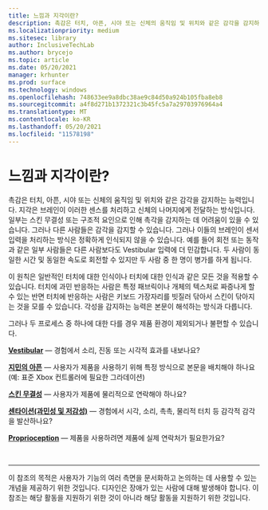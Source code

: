 ```yaml
---
title: 느낌과 지각이란?
description: 촉감은 터치, 아픈, 시야 또는 신체의 움직임 및 위치와 같은 감각을 감지하는 능력입니다.
ms.localizationpriority: medium
ms.sitesec: library
author: InclusiveTechLab
ms.author: brycejo
ms.topic: article
ms.date: 05/20/2021
manager: krhunter
ms.prod: surface
ms.technology: windows
ms.openlocfilehash: 748633ee9a8dbc38ae9c84d50a924b105fba8eb8
ms.sourcegitcommit: a4f8d271b1372321c3b45fc5a7a29703976964a4
ms.translationtype: MT
ms.contentlocale: ko-KR
ms.lasthandoff: 05/20/2021
ms.locfileid: "11578198"
---
```

# <a name="what-is-sensation-and-perception"></a>느낌과 지각이란?

촉감은 터치, 아픈, 시야 또는 신체의 움직임 및 위치와 같은 감각을 감지하는 능력입니다. 지각은 브레인이 이러한 센스를 처리하고 신체의 나머지에게 전달하는 방식입니다. 일부는 스킨 무결성 또는 구조적 요인으로 인해 촉각을 감지하는 데 어려움이 있을 수 있습니다. 그러나 다른 사람들은 감각을 감지할 수 있습니다. 그러나 이들의 브레인이 센서 입력을 처리하는 방식은 정확하게 인식되지 않을 수 있습니다. 예를 들어 회전 또는 동작과 같은 일부 사람들은 다른 사람보다도 Vestibular 입력에 더 민감합니다. 두 사람이 동일한 시간 및 동일한 속도로 회전할 수 있지만 두 사람 중 한 명이 병가를 하게 됩니다.

이 원칙은 일반적인 터치에 대한 인식이나 터치에 대한 인식과 같은 모든 것을 적용할 수 있습니다. 터치에 과민 반응하는 사람은 특정 패브릭이나 개체의 텍스처로 짜증나게 할 수 있는 반면 터치에 반응하는 사람은 키보드 가장자리를 빗질러 닦아서 스킨이 닦아지는 것을 모를 수 있습니다. 각성을 감지하는 능력은 본문이 해석하는 방식과 다릅니다.

그러나 두 프로세스 중 하나에 대한 다를 경우 제품 환경이 제외되거나 불편할 수 있습니다.

**[Vestibular](sensation-perception-vestibular.md)** &mdash; 경험에서 소리, 진동 또는 시각적 효과를 내보나요?

**[지민의 아픈](sensation-perception-chronic-pain.md)** &mdash; 사용자가 제품을 사용하기 위해 특정 방식으로 본문을 배치해야 하나요(예: 표준 Xbox 컨트롤러에 필요한 그라데이션)

**[스킨 무결성](sensation-perception-skin-integrity.md)** &mdash; 사용자가 제품에 물리적으로 연락해야 하나요?

**[센타이션(과민성 및 저감성)](sensation-perception-sensation.md)** &mdash; 경험에서 시각, 소리, 촉촉, 물리적 터치 등 감각적 감각을 발산하나요?

**[Proprioception](sensation-perception-proprioception.md)** &mdash; 제품을 사용하려면 제품에 실제 연락처가 필요한가요?

&nbsp;

[comment]: # (Footer 문)
___
이 참조의 목적은 사용자가 기능의 여러 측면을 문서화하고 논의하는 데 사용할 수 있는 개념을 제공하기 위한 것입니다. 디자인은 장애가 있는 사람에 대해 발생해야 합니다. 이 참조는 해당 활동을 지원하기 위한 것이 아니라 해당 활동을 지원하기 위한 것입니다. 